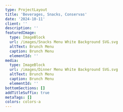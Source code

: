 ```yaml
---
type: ProjectLayout
title: 'Beverages, Snacks, Conservas'
date: '2024-10-11'
client: ''
description: ''
featuredImage:
  type: ImageBlock
  url: /images/Snacks Menu White Background SVG.svg
  altText: Brunch Menu
  caption: Brunch Menu
  elementId: ''
media:
  type: ImageBlock
  url: /images/Dinner Menu White Background SVG.svg
  altText: Brunch Menu
  caption: Brunch Menu
  elementId: ''
bottomSections: []
addTitleSuffix: true
metaTags: []
colors: colors-a
---
```

